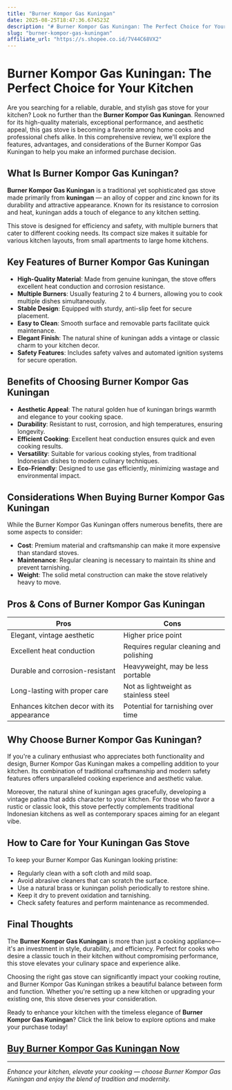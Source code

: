 ```yaml
---
title: "Burner Kompor Gas Kuningan"
date: 2025-08-25T18:47:36.674523Z
description: "# Burner Kompor Gas Kuningan: The Perfect Choice for Your Kitchen..."
slug: "burner-kompor-gas-kuningan"
affiliate_url: "https://s.shopee.co.id/7V44C68VX2"
---
```

# Burner Kompor Gas Kuningan: The Perfect Choice for Your Kitchen

Are you searching for a reliable, durable, and stylish gas stove for your kitchen? Look no further than the **Burner Kompor Gas Kuningan**. Renowned for its high-quality materials, exceptional performance, and aesthetic appeal, this gas stove is becoming a favorite among home cooks and professional chefs alike. In this comprehensive review, we'll explore the features, advantages, and considerations of the Burner Kompor Gas Kuningan to help you make an informed purchase decision.

## What Is Burner Kompor Gas Kuningan?

**Burner Kompor Gas Kuningan** is a traditional yet sophisticated gas stove made primarily from **kuningan** — an alloy of copper and zinc known for its durability and attractive appearance. Known for its resistance to corrosion and heat, kuningan adds a touch of elegance to any kitchen setting.

This stove is designed for efficiency and safety, with multiple burners that cater to different cooking needs. Its compact size makes it suitable for various kitchen layouts, from small apartments to large home kitchens.

## Key Features of Burner Kompor Gas Kuningan

- **High-Quality Material**: Made from genuine kuningan, the stove offers excellent heat conduction and corrosion resistance.
- **Multiple Burners**: Usually featuring 2 to 4 burners, allowing you to cook multiple dishes simultaneously.
- **Stable Design**: Equipped with sturdy, anti-slip feet for secure placement.
- **Easy to Clean**: Smooth surface and removable parts facilitate quick maintenance.
- **Elegant Finish**: The natural shine of kuningan adds a vintage or classic charm to your kitchen decor.
- **Safety Features**: Includes safety valves and automated ignition systems for secure operation.

## Benefits of Choosing Burner Kompor Gas Kuningan

- **Aesthetic Appeal**: The natural golden hue of kuningan brings warmth and elegance to your cooking space.
- **Durability**: Resistant to rust, corrosion, and high temperatures, ensuring longevity.
- **Efficient Cooking**: Excellent heat conduction ensures quick and even cooking results.
- **Versatility**: Suitable for various cooking styles, from traditional Indonesian dishes to modern culinary techniques.
- **Eco-Friendly**: Designed to use gas efficiently, minimizing wastage and environmental impact.

## Considerations When Buying Burner Kompor Gas Kuningan

While the Burner Kompor Gas Kuningan offers numerous benefits, there are some aspects to consider:

- **Cost**: Premium material and craftsmanship can make it more expensive than standard stoves.
- **Maintenance**: Regular cleaning is necessary to maintain its shine and prevent tarnishing.
- **Weight**: The solid metal construction can make the stove relatively heavy to move.

## Pros & Cons of Burner Kompor Gas Kuningan

| Pros                                             | Cons                                         |
|--------------------------------------------------|----------------------------------------------|
| Elegant, vintage aesthetic                     | Higher price point                          |
| Excellent heat conduction                        | Requires regular cleaning and polishing   |
| Durable and corrosion-resistant                | Heavyweight, may be less portable         |
| Long-lasting with proper care                    | Not as lightweight as stainless steel     |
| Enhances kitchen decor with its appearance      | Potential for tarnishing over time       |

## Why Choose Burner Kompor Gas Kuningan?

If you're a culinary enthusiast who appreciates both functionality and design, Burner Kompor Gas Kuningan makes a compelling addition to your kitchen. Its combination of traditional craftsmanship and modern safety features offers unparalleled cooking experience and aesthetic value.

Moreover, the natural shine of kuningan ages gracefully, developing a vintage patina that adds character to your kitchen. For those who favor a rustic or classic look, this stove perfectly complements traditional Indonesian kitchens as well as contemporary spaces aiming for an elegant vibe.

## How to Care for Your Kuningan Gas Stove

To keep your Burner Kompor Gas Kuningan looking pristine:

- Regularly clean with a soft cloth and mild soap.
- Avoid abrasive cleaners that can scratch the surface.
- Use a natural brass or kuningan polish periodically to restore shine.
- Keep it dry to prevent oxidation and tarnishing.
- Check safety features and perform maintenance as recommended.

## Final Thoughts

The **Burner Kompor Gas Kuningan** is more than just a cooking appliance—it's an investment in style, durability, and efficiency. Perfect for cooks who desire a classic touch in their kitchen without compromising performance, this stove elevates your culinary space and experience alike.

Choosing the right gas stove can significantly impact your cooking routine, and Burner Kompor Gas Kuningan strikes a beautiful balance between form and function. Whether you're setting up a new kitchen or upgrading your existing one, this stove deserves your consideration.

Ready to enhance your kitchen with the timeless elegance of **Burner Kompor Gas Kuningan**? Click the link below to explore options and make your purchase today!

## [Buy Burner Kompor Gas Kuningan Now](https://s.shopee.co.id/7V44C68VX2)

---

*Enhance your kitchen, elevate your cooking — choose Burner Kompor Gas Kuningan and enjoy the blend of tradition and modernity.*